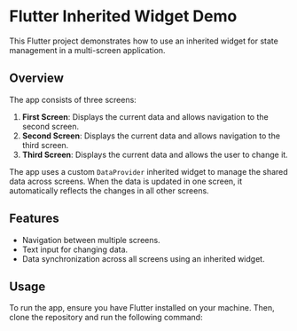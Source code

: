 
# Flutter Inherited Widget Demo

This Flutter project demonstrates how to use an inherited widget for state management in a multi-screen application.

## Overview

The app consists of three screens:
1. **First Screen**: Displays the current data and allows navigation to the second screen.
2. **Second Screen**: Displays the current data and allows navigation to the third screen.
3. **Third Screen**: Displays the current data and allows the user to change it.

The app uses a custom `DataProvider` inherited widget to manage the shared data across screens. When the data is updated in one screen, it automatically reflects the changes in all other screens.

## Features

- Navigation between multiple screens.
- Text input for changing data.
- Data synchronization across all screens using an inherited widget.

## Usage

To run the app, ensure you have Flutter installed on your machine. Then, clone the repository and run the following command:

